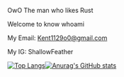 OwO The man who likes Rust

Welcome to know whoami

My Email: Kent1129o0@gmail.com

My IG: ShallowFeather

[![Top Langs](https://github-readme-stats.vercel.app/api/top-langs/?username=ShallowFeather&hide=html,C,Makefile,CMake,Roff,Shell&show_icons=true&theme=radical)](https://github.com/anuraghazra/github-readme-stats)[![Anurag's GitHub stats](https://github-readme-stats.vercel.app/api?username=ShallowFeather&show_icons=true&theme=radical)](https://github.com/anuraghazra/github-readme-stats)
